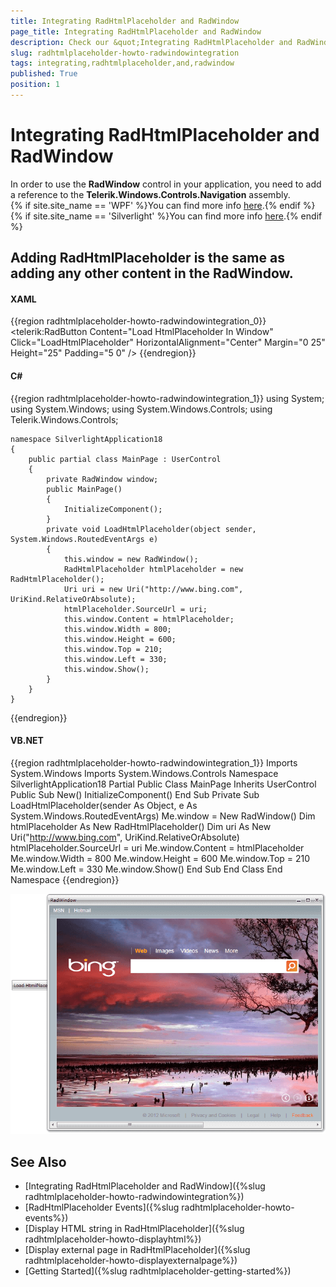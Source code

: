 ```yaml
---
title: Integrating RadHtmlPlaceholder and RadWindow
page_title: Integrating RadHtmlPlaceholder and RadWindow
description: Check our &quot;Integrating RadHtmlPlaceholder and RadWindow&quot; documentation article for the RadHtmlPlaceholder WPF control.
slug: radhtmlplaceholder-howto-radwindowintegration
tags: integrating,radhtmlplaceholder,and,radwindow
published: True
position: 1
---
```


# Integrating RadHtmlPlaceholder and RadWindow

In order to use the __RadWindow__ control in your application, you need to add a reference to the __Telerik.Windows.Controls.Navigation__ assembly.<br/>{% if site.site_name == 'WPF' %}You can find more info [here](http://www.telerik.com/help/wpf/installation-installing-controls-dependencies-wpf.html).{% endif %}{% if site.site_name == 'Silverlight' %}You can find more info [here](http://www.telerik.com/help/silverlight/installation-installing-controls-dependencies.html).{% endif %}

## Adding __RadHtmlPlaceholder__ is the same as adding any other content in the __RadWindow__.		

#### __XAML__
{{region radhtmlplaceholder-howto-radwindowintegration_0}}
	<UserControl x:Class="SilverlightApplication18.MainPage"
	     xmlns="http://schemas.microsoft.com/winfx/2006/xaml/presentation" 
	     xmlns:x="http://schemas.microsoft.com/winfx/2006/xaml" 
	     xmlns:telerik="http://schemas.telerik.com/2008/xaml/presentation">
	 <Grid >
	<telerik:RadButton  Content="Load HtmlPlaceholder In Window" 
						Click="LoadHtmlPlaceholder"
						HorizontalAlignment="Center" 
						Margin="0 25" Height="25" Padding="5 0" />
	 </Grid>
	</UserControl>
{{endregion}}

#### __C#__
{{region radhtmlplaceholder-howto-radwindowintegration_1}}
	using System;
	using System.Windows;
	using System.Windows.Controls;
	using Telerik.Windows.Controls;
	
	namespace SilverlightApplication18
	{
		public partial class MainPage : UserControl
		{
	        private RadWindow window;
			public MainPage()
			{
				InitializeComponent();
			}
	        private void LoadHtmlPlaceholder(object sender, System.Windows.RoutedEventArgs e)
			{
	            this.window = new RadWindow();
	            RadHtmlPlaceholder htmlPlaceholder = new RadHtmlPlaceholder();
	            Uri uri = new Uri("http://www.bing.com", UriKind.RelativeOrAbsolute);
	            htmlPlaceholder.SourceUrl = uri;
	            this.window.Content = htmlPlaceholder;
	            this.window.Width = 800;
	            this.window.Height = 600;
	            this.window.Top = 210;
	            this.window.Left = 330;
	            this.window.Show();
			}
		}
	}
{{endregion}}

#### __VB.NET__
{{region radhtmlplaceholder-howto-radwindowintegration_1}}
	Imports System.Windows
	Imports System.Windows.Controls
	Namespace SilverlightApplication18
		Partial Public Class MainPage
			Inherits UserControl
			Public Sub New()
				InitializeComponent()
			End Sub
			Private Sub LoadHtmlPlaceholder(sender As Object, e As System.Windows.RoutedEventArgs)
				Me.window = New RadWindow()
				Dim htmlPlaceholder As New RadHtmlPlaceholder()
				Dim uri As New Uri("http://www.bing.com", UriKind.RelativeOrAbsolute)
				htmlPlaceholder.SourceUrl = uri
				Me.window.Content = htmlPlaceholder
				Me.window.Width = 800
				Me.window.Height = 600
				Me.window.Top = 210
				Me.window.Left = 330
				Me.window.Show()
			End Sub
		End Class
	End Namespace
{{endregion}}

![htmlplaceholder-howto-window-integration](images/htmlplaceholder-howto-window-integration.png)

## See Also  
 * [Integrating RadHtmlPlaceholder and RadWindow]({%slug radhtmlplaceholder-howto-radwindowintegration%})
 * [RadHtmlPlaceholder Events]({%slug radhtmlplaceholder-howto-events%})
 * [Display HTML string in RadHtmlPlaceholder]({%slug radhtmlplaceholder-howto-displayhtml%})
 * [Display external page in RadHtmlPlaceholder]({%slug radhtmlplaceholder-howto-displayexternalpage%})
 * [Getting Started]({%slug radhtmlplaceholder-getting-started%})